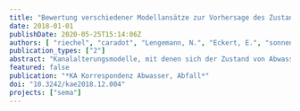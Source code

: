 ```yaml
---
title: "Bewertung verschiedener Modellansätze zur Vorhersage des Zustands von Abwasserkanälen am Beispiel von Berlin"
date: 2018-01-01
publishDate: 2020-05-25T15:14:06Z
authors: [ "riechel", "caradot", "Lengemann, N.", "Eckert, E.", "sonnenberg", "rouault" ]
publication_types: ["2"]
abstract: "Kanalalterungsmodelle, mit denen sich der Zustand von Abwasserkanälen simulieren lässt, können wertvolle Werkzeuge für die Sanierungsplanung sein. Dennoch werden sie in Deutschland bisher nur von wenigen Kanalnetzbetreibern eingesetzt. Im Rahmen des Forschungsvorhabens SEMA-Berlin wurden verschiedene Modellansätze getestet und hinsichtlich ihrer Prognosequalität bewertet. Für den Modellaufbau wurden die Ergebnisse von mehr als 100 000 TV-Inspektionen sowie Daten zu den individuellen Kanaleigenschaften und Umgebungsfaktoren der Stadt Berlin verwendet. Die Untersuchungen zeigen, dass das statistische Modell GompitZ die Zustandsverteilung des Kanalnetzes mit einer Genauigkeit von 99 % wiedergeben kann. Mit Random Forest, einem Modell des maschinellen Lernens, kann mit einer Trefferquote von 67 % vorhergesagt werden, welcher Kanal sich im schlechten Zustand befindet. Die Ergebnisse können dafür genutzt werden, prioritäre Haltungen für Kanalinspektionen zu identifizieren und Investitionen so zu steuern, dass der Zustand der Kanalisation langfristig erhalten oder sogar verbessert wird."
featured: false
publication: "*KA Korrespondenz Abwasser, Abfall*"
doi: "10.3242/kae2018.12.004"
projects: ["sema"]
---
```


